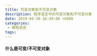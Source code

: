 ```yaml
---
title: 可变对象和不可变对象
description: 程序语言中的可变对象和不可变对象
date: 2019-04-30 16:49:00 +0800
categories: 
 - 编程语言
tags:
---
```

#### 什么是可变/不可变对象
#### 